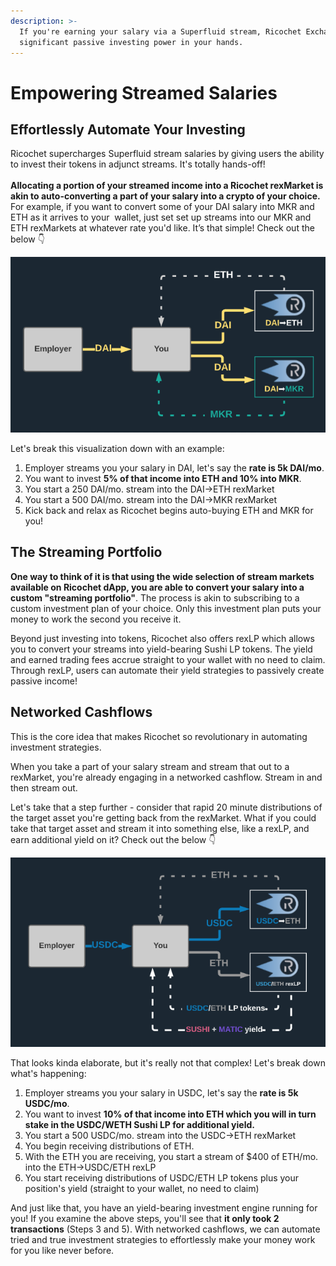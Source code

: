 ```yaml
---
description: >-
  If you're earning your salary via a Superfluid stream, Ricochet Exchange puts
  significant passive investing power in your hands.
---
```


# Empowering Streamed Salaries

## Effortlessly Automate Your Investing

Ricochet supercharges Superfluid stream salaries by giving users the ability to invest their tokens in adjunct streams. It's totally hands-off! \
\
**Allocating a portion of your streamed income into a Ricochet rexMarket is akin to auto-converting a part of your salary into a crypto of your choice.** For example, if you want to convert some of your DAI salary into MKR and ETH as it arrives to your  wallet, just set set up streams into our MKR and ETH rexMarkets at whatever rate you'd like. It’s that simple! Check out the below 👇

![](<../.gitbook/assets/image (30).png>)

Let's break this visualization down with an example:

1. Employer streams you your salary in DAI, let's say the **rate is 5k DAI/mo**.
2. You want to invest **5% of that income into ETH and 10% into MKR**.
3. You start a 250 DAI/mo. stream into the DAI→ETH rexMarket
4. You start a 500 DAI/mo. stream into the DAI→MKR rexMarket
5. Kick back and relax as Ricochet begins auto-buying ETH and MKR for you!

## The Streaming Portfolio

**One way to think of it is that using the wide selection of stream markets available on Ricochet dApp, you are able to convert your salary into a custom "streaming portfolio"**. The process is akin to subscribing to a custom investment plan of your choice. Only this investment plan puts your money to work the second you receive it.

Beyond just investing into tokens, Ricochet also offers rexLP which allows you to convert your streams into yield-bearing Sushi LP tokens. The yield and earned trading fees accrue straight to your wallet with no need to claim. Through rexLP, users can automate their yield strategies to passively create passive income!

## Networked Cashflows

This is the core idea that makes Ricochet so revolutionary in automating investment strategies.

When you take a part of your salary stream and stream that out to a rexMarket, you're already engaging in a networked cashflow. Stream in and then stream out.&#x20;

Let's take that a step further - consider that rapid 20 minute distributions of the target asset you're getting back from the rexMarket. What if you could take that target asset and stream it into something else, like a rexLP, and earn additional yield on it? Check out the below 👇

![](<../.gitbook/assets/image (34).png>)

That looks kinda elaborate, but it's really not that complex! Let's break down what's happening:

1. Employer streams you your salary in USDC, let's say the **rate is 5k USDC/mo**.
2. You want to invest **10% of that income into ETH which you will in turn stake in the USDC/WETH Sushi LP for additional yield.**
3. You start a 500 USDC/mo. stream into the USDC→ETH rexMarket&#x20;
4. You begin receiving distributions of ETH.
5. With the ETH you are receiving, you start a stream of $400 of ETH/mo. into the ETH→USDC/ETH rexLP&#x20;
6. You start receiving distributions of USDC/ETH LP tokens plus your position's yield (straight to your wallet, no need to claim)

And just like that, you have an yield-bearing investment engine running for you! If you examine the above steps, you'll see that **it only took 2 transactions** (Steps 3 and 5). With networked cashflows, we can automate tried and true investment strategies to effortlessly make your money work for you like never before.
